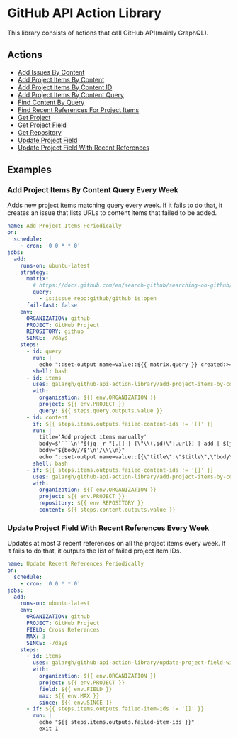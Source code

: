# GitHub API Action Library

This library consists of actions that call GitHub API(mainly GraphQL).

## Actions

- [Add Issues By Content](add-issues-by-content/README.md)
- [Add Project Items By Content](add-project-items-by-content/README.md)
- [Add Project Items By Content ID](add-project-items-by-content-id/README.md)
- [Add Project Items By Content Query](add-project-items-by-content-query/README.md)
- [Find Content By Query](find-content-by-query/README.md)
- [Find Recent References For Project Items](find-recent-references-for-project-items/README.md)
- [Get Project](get-project/README.md)
- [Get Project Field](get-project-field/README.md)
- [Get Repository](get-repository/README.md)
- [Update Project Field](update-project-field/README.md)
- [Update Project Field With Recent References](update-project-field-with-recent-references/README.md)

## Examples

### Add Project Items By Content Query Every Week

Adds new project items matching query every week. If it fails to do that, it creates an issue that lists URLs to content items that failed to be added.

```yml
name: Add Project Items Periodically
on:
  schedule:
    - cron: '0 0 * * 0'
jobs:
  add:
    runs-on: ubuntu-latest
    strategy:
      matrix:
        # https://docs.github.com/en/search-github/searching-on-github/searching-issues-and-pull-requests
        query:
          - is:issue repo:github/github is:open
      fail-fast: false
    env:
      ORGANIZATION: github
      PROJECT: GitHub Project
      REPOSITORY: github
      SINCE: -7days
    steps:
      - id: query
        run: |
          echo "::set-output name=value::${{ matrix.query }} created:>=$(date --date='${{ env.SINCE }}' +"%Y-%m-%d")"
        shell: bash
      - id: items
        uses: galargh/github-api-action-library/add-project-items-by-content-query@master
        with:
          organization: ${{ env.ORGANIZATION }}
          project: ${{ env.PROJECT }}
          query: ${{ steps.query.outputs.value }}
      - id: content
        if: ${{ steps.items.outputs.failed-content-ids != '[]' }}
        run: |
          title='Add project items manually'
          body=$'```\n'"$(jq -r "[.[] | {\"\\(.id)\":.url}] | add | $(jq -r '[.[] | ".\"\(.)\""] | join(",")' <<< '${{ steps.items.outputs.failed-content-ids }}')" <<< '${{ steps.items.outputs.issues-or-pull-requests }}')"$'\n```'
          body="${body//$'\n'/\\\\n}"
          echo "::set-output name=value::[{\"title\":\"$title\",\"body\":\"$body\"}]"
        shell: bash
      - if: ${{ steps.items.outputs.failed-content-ids != '[]' }}
        uses: galargh/github-api-action-library/add-project-items-by-content@master
        with:
          organization: ${{ env.ORGANIZATION }}
          project: ${{ env.PROJECT }}
          repository: ${{ env.REPOSITORY }}
          content: ${{ steps.content.outputs.value }}

```

### Update Project Field With Recent References Every Week

Updates at most 3 recent references on all the project items every week. If it fails to do that, it outputs the list of failed project item IDs.

```yml
name: Update Recent References Periodically
on:
  schedule:
    - cron: '0 0 * * 0'
jobs:
  add:
    runs-on: ubuntu-latest
    env:
      ORGANIZATION: github
      PROJECT: GitHub Project
      FIELD: Cross References
      MAX: 3
      SINCE: -7days
    steps:
      - id: items
        uses: galargh/github-api-action-library/update-project-field-with-recent-references@master
        with:
          organization: ${{ env.ORGANIZATION }}
          project: ${{ env.PROJECT }}
          field: ${{ env.FIELD }}
          max: ${{ env.MAX }}
          since: ${{ env.SINCE }}
      - if: ${{ steps.items.outputs.failed-item-ids != '[]' }}
        run: |
          echo "${{ steps.items.outputs.failed-item-ids }}"
          exit 1

```
